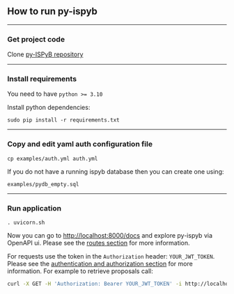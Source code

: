 ## How to run py-ispyb

---

### Get project code

Clone [py-ISPyB repository](https://gitlab.esrf.fr/ispyb/py-ispyb)

---

### Install requirements

You need to have `python >= 3.10`

Install python dependencies:

`sudo pip install -r requirements.txt`

---

### Copy and edit yaml auth configuration file

`cp examples/auth.yml auth.yml`

If you do not have a running ispyb database then you can create one using:

`examples/pydb_empty.sql`

---

### Run application

`. uvicorn.sh`

Now you can go to [http://localhost:8000/docs](http://localhost:8000/docs) and explore py-ispyb via OpenAPI ui. Please see the [routes section](routes.md) for more information.

For requests use the token in the `Authorization` header: `YOUR_JWT_TOKEN`.
Please see the [authentication and authorization section](auth.md) for more information.
For example to retrieve proposals call:

```bash
curl -X GET -H 'Authorization: Bearer YOUR_JWT_TOKEN' -i http://localhost:8000/ispyb/api/v1/proposals
```
